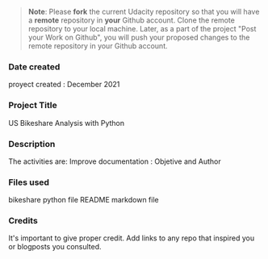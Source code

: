 >**Note**: Please **fork** the current Udacity repository so that you will have a **remote** repository in **your** Github account. Clone the remote repository to your local machine. Later, as a part of the project "Post your Work on Github", you will push your proposed changes to the remote repository in your Github account.

### Date created
proyect created : December 2021 
### Project Title
US Bikeshare Analysis with Python
### Description
The activities are:
Improve documentation : Objetive and Author
### Files used
bikeshare python file
README markdown file

### Credits
It's important to give proper credit. Add links to any repo that inspired you or blogposts you consulted.

